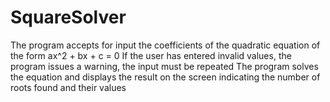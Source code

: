 # SquareSolver
The program accepts for input the coefficients of the quadratic equation of the form ax^2 + bx + c = 0
If the user has entered invalid values, the program issues a warning, the input must be repeated
The program solves the equation and displays the result on the screen indicating the number of roots found and their values
